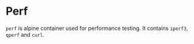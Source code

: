 # Perf

`perf` is alpine container used for performance testing.  It contains `iperf3`, `qperf` and `curl`.
